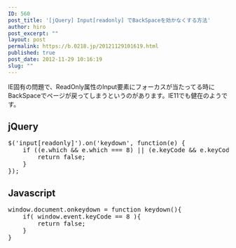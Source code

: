 ```yaml
---
ID: 560
post_title: '[jQuery] Input[readonly] でBackSpaceを効かなくする方法'
author: hiro
post_excerpt: ""
layout: post
permalink: https://b.0218.jp/20121129101619.html
published: true
post_date: 2012-11-29 10:16:19
slug: ""
---
```

IE固有の問題で、ReadOnly属性のInput要素にフォーカスが当たってる時にBackSpaceでページが戻ってしまうというのがあります。IE11でも健在のようです。
<!--more-->
<h2>jQuery</h2>
<pre class="prettyprint linenums lang-js">
$('input[readonly]').on('keydown', function(e) {
    if ((e.which && e.which === 8) || (e.keyCode && e.keyCode === 8)) {
        return false;
    }
});
</pre>

<h2>Javascript</h2>
<pre class="prettyprint linenums lang-js">
window.document.onkeydown = function keydown(){
    if( window.event.keyCode == 8 ){
        return false;
    }
}
</pre>